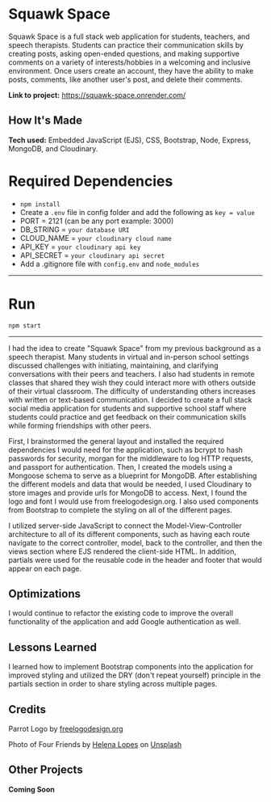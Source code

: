# Squawk Space
Squawk Space is a full stack web application for students, teachers, and speech therapists. Students can practice their communication skills by creating posts, asking open-ended questions, and making supportive comments on a variety of interests/hobbies in a welcoming and inclusive environment. Once users create an account, they have the ability to make posts, comments, like another user's post, and delete their comments.

**Link to project:** https://squawk-space.onrender.com/

## How It's Made

**Tech used:** Embedded JavaScript (EJS), CSS, Bootstrap, Node, Express, MongoDB, and Cloudinary.

# Required Dependencies

  - `npm install`
  - Create a `.env` file in config folder and add the following as `key = value`
  - PORT = 2121 (can be any port example: 3000)
  - DB_STRING = `your database URI`
  - CLOUD_NAME = `your cloudinary cloud name`
  - API_KEY = `your cloudinary api key`
  - API_SECRET = `your cloudinary api secret`
  - Add a .gitignore file with `config.env` and `node_modules`

---

# Run

`npm start`

---

I had the idea to create "Squawk Space" from my previous background as a speech therapist. Many students in virtual and in-person school settings discussed challenges with initiating, maintaining, and clarifying conversations with their peers and teachers. I also had students in remote classes that shared they wish they could interact more with others outside of their virtual classroom. The difficulty of understanding others increases with written or text-based communication. I decided to create a full stack social media application for students and supportive school staff where students could practice and get feedback on their communication skills while forming friendships with other peers.

First, I brainstormed the general layout and installed the required dependencies I would need for the application, such as bcrypt to hash passwords for security, morgan for the middleware to log HTTP requests, and passport for authentication. Then, I created the models using a Mongoose schema to serve as a blueprint for MongoDB. After establishing the different models and data that would be needed, I used Cloudinary to store images and provide urls for MongoDB to access. Next, I found the logo and font I would use from freelogodesign.org. I also used components from Bootstrap to complete the styling on all of the different pages. 

I utilized server-side JavaScript to connect the Model-View-Controller architecture to all of its different components, such as having each route navigate to the correct controller, model, back to the controller, and then the views section where EJS rendered the client-side HTML. In addition, partials were used for the reusable code in the header and footer that would appear on each page.

## Optimizations
I would continue to refactor the existing code to improve the overall functionality of the application and add Google authentication as well. 

## Lessons Learned
I learned how to implement Bootstrap components into the application for improved styling and utilized the DRY (don't repeat yourself) principle in the partials section in order to share styling across multiple pages.

## Credits
Parrot Logo by <a href="freelogodesign.org">freelogodesign.org</a>

Photo of Four Friends by <a href="https://unsplash.com/@wildlittlethingsphoto?utm_source=unsplash&utm_medium=referral&utm_content=creditCopyText">Helena Lopes</a> on <a href="https://unsplash.com/s/photos/friends?utm_source=unsplash&utm_medium=referral&utm_content=creditCopyText">Unsplash</a>

## Other Projects

**Coming Soon**